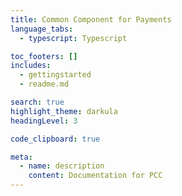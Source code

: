 ```yaml
---
title: Common Component for Payments
language_tabs:
  - typescript: Typescript

toc_footers: []
includes:
  - gettingstarted
  - readme.md

search: true
highlight_theme: darkula
headingLevel: 3

code_clipboard: true

meta:
  - name: description
    content: Documentation for PCC
---
```

